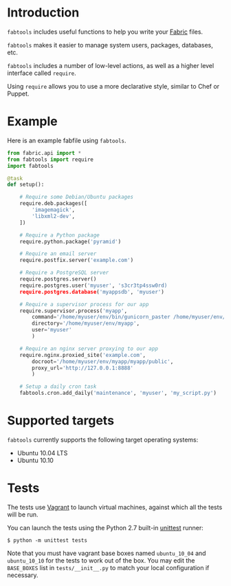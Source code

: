 Introduction
============

`fabtools` includes useful functions to help you write your [Fabric](http://fabfile.org/) files.

`fabtools` makes it easier to manage system users, packages, databases, etc.

`fabtools` includes a number of low-level actions, as well as a higher level interface called `require`.

Using `require` allows you to use a more declarative style, similar to Chef or Puppet.

Example
=======

Here is an example fabfile using `fabtools`.

```python
from fabric.api import *
from fabtools import require
import fabtools

@task
def setup():

    # Require some Debian/Ubuntu packages
    require.deb.packages([
        'imagemagick',
        'libxml2-dev',
    ])

    # Require a Python package
    require.python.package('pyramid')

    # Require an email server
    require.postfix.server('example.com')

    # Require a PostgreSQL server
    require.postgres.server()
    require.postgres.user('myuser', 's3cr3tp4ssw0rd)
    require.postgres.database('myappsdb', 'myuser')

    # Require a supervisor process for our app
    require.supervisor.process('myapp',
        command='/home/myuser/env/bin/gunicorn_paster /home/myuser/env/myapp/production.ini',
        directory='/home/myuser/env/myapp',
        user='myuser'
        )

    # Require an nginx server proxying to our app
    require.nginx.proxied_site('example.com',
        docroot='/home/myuser/env/myapp/myapp/public',
        proxy_url='http://127.0.0.1:8888'
        )

    # Setup a daily cron task
    fabtools.cron.add_daily('maintenance', 'myuser', 'my_script.py')
```

Supported targets
=================

`fabtools` currently supports the following target operating systems:

* Ubuntu 10.04 LTS
* Ubuntu 10.10

Tests
=====

The tests use [Vagrant](http://vagrantup.com/) to launch virtual machines,
against which all the tests will be run.

You can launch the tests using the Python 2.7 built-in [unittest](http://docs.python.org/library/unittest.html) runner:

```
$ python -m unittest tests
```

Note that you must have vagrant base boxes named `ubuntu_10_04` and `ubuntu_10_10`
for the tests to work out of the box. You may edit the `BASE_BOXES` list in `tests/__init__.py`
to match your local configuration if necessary.
